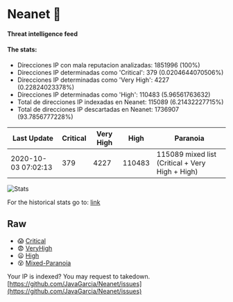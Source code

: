 # Neanet :hocho:
#### Threat intelligence feed
#### The stats:

- Direcciones IP con mala reputacion analizadas: 1851996 (100%)
- Direcciones IP determinadas como 'Critical':  379 (0.0204644070506%)
- Direcciones IP determinadas como 'Very High':  4227 (0.22824023378%)
- Direcciones IP determinadas como 'High':  110483 (5.96561763632)
- Total de direcciones IP indexadas en Neanet:  115089 (6.21432227715%)
- Total de direcciones IP descartadas en Neanet:  1736907 (93.7856777228%)

| Last Update | Critical | Very High | High | Paranoia |
| --- | --- | --- | --- | --- |
| 2020-10-03 07:02:13 | 379 | 4227 | 110483 | 115089 mixed list (Critical + Very High + High)|

![Stats](https://docs.google.com/spreadsheets/d/e/2PACX-1vSnaNMIXVabIpDJjufMlzH7poXnshF3mgd8Is1g9ytUEzVsP5my4Trn8f-xkoLLQ38xpL3HtmUexLo6/pubchart?oid=501124687&format=image)

For the historical stats go to: [link](/stats.csv)
## Raw
- :scream: [Critical](https://raw.githubusercontent.com/JavaGarcia/Neanet/master/blacklists/neanet_critical.txt)
- :fearful: [VeryHigh](https://raw.githubusercontent.com/JavaGarcia/Neanet/master/blacklists/neanet_veryHigh.txtt)
- :frowning: [High](https://raw.githubusercontent.com/JavaGarcia/Neanet/master/blacklists/neanet_high.txt)
- :dizzy_face: [Mixed-Paranoia](https://raw.githubusercontent.com/JavaGarcia/Neanet/master/blacklists/neanet_all.txt)


Your IP is indexed? You may request to takedown. [https://github.com/JavaGarcia/Neanet/issues](https://github.com/JavaGarcia/Neanet/issues)





























































































































































































































































































































































































































































































































































































































































































































































































































































































































































































































































































































































































































